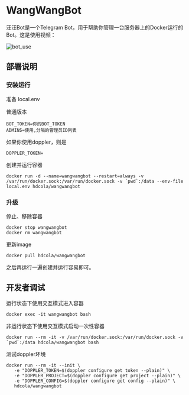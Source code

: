 # WangWangBot
汪汪Bot是一个Telegram Bot，用于帮助你管理一台服务器上的Docker运行的Bot。这是使用视频：

![bot_use](https://user-images.githubusercontent.com/1254855/129272231-41566908-e808-44bb-bead-d48108d367ab.gif)


## 部署说明

### 安装运行

准备 local.env

普通版本

```
BOT_TOKEN=你的BOT_TOKEN
ADMINS=使用,分隔的管理员ID列表
```

如果你使用doppler，则是

```
DOPPLER_TOKEN=
```


创建并运行容器

```
docker run -d --name=wangwangbot --restart=always -v /var/run/docker.sock:/var/run/docker.sock -v `pwd`:/data --env-file local.env hdcola/wangwangbot
```

### 升级

停止、移除容器

```
docker stop wangwangbot
docker rm wangwangbot
```

更新image

```
docker pull hdcola/wangwangbot
```

之后再运行一遍创建并运行容易即可。


## 开发者调试

运行状态下使用交互模式进入容器

```
docker exec -it wangwangbot bash
```

非运行状态下使用交互模式启动一次性容器

```
docker run --rm -it -v /var/run/docker.sock:/var/run/docker.sock -v `pwd`:/data hdcola/wangwangbot bash
```

测试doppler环境

```
docker run --rm -it --init \
   -e "DOPPLER_TOKEN=$(doppler configure get token --plain)" \
   -e "DOPPLER_PROJECT=$(doppler configure get project --plain)" \
   -e "DOPPLER_CONFIG=$(doppler configure get config --plain)" \
   hdcola/wangwangbot
```
